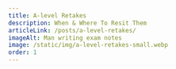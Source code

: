 ```yaml
---
title: A-level Retakes
description: When & Where To Resit Them
articleLink: /posts/a-level-retakes/
imageAlt: Man writing exam notes
image: /static/img/a-level-retakes-small.webp
order: 1
---
```

